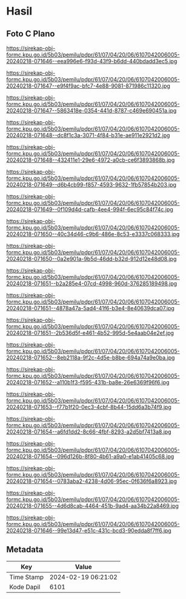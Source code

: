 # Hasil

## Foto C Plano

https://sirekap-obj-formc.kpu.go.id/5b03/pemilu/pdpr/61/07/04/20/06/6107042006005-20240218-071646--eea996e6-f93d-43f9-b6dd-440bdadd3ec5.jpg

https://sirekap-obj-formc.kpu.go.id/5b03/pemilu/pdpr/61/07/04/20/06/6107042006005-20240218-071647--e9f4f9ac-bfc7-4e88-9081-871986c11320.jpg

https://sirekap-obj-formc.kpu.go.id/5b03/pemilu/pdpr/61/07/04/20/06/6107042006005-20240218-071647--5863418e-0354-441d-8787-c469e690451a.jpg

https://sirekap-obj-formc.kpu.go.id/5b03/pemilu/pdpr/61/07/04/20/06/6107042006005-20240218-071648--dc8f1c3a-3071-4f84-b31e-ae911e2921d2.jpg

https://sirekap-obj-formc.kpu.go.id/5b03/pemilu/pdpr/61/07/04/20/06/6107042006005-20240218-071648--432411e1-29e6-4972-a0cb-ce6f3893868b.jpg

https://sirekap-obj-formc.kpu.go.id/5b03/pemilu/pdpr/61/07/04/20/06/6107042006005-20240218-071649--d6b4cb99-f857-4593-9632-1fb57854b203.jpg

https://sirekap-obj-formc.kpu.go.id/5b03/pemilu/pdpr/61/07/04/20/06/6107042006005-20240218-071649--0f109d4d-cafb-4ee4-994f-6ec95c84f74c.jpg

https://sirekap-obj-formc.kpu.go.id/5b03/pemilu/pdpr/61/07/04/20/06/6107042006005-20240218-071650--40c34d46-c9b6-486e-8c53-e3337c068333.jpg

https://sirekap-obj-formc.kpu.go.id/5b03/pemilu/pdpr/61/07/04/20/06/6107042006005-20240218-071650--0a2e901a-9b5d-46dd-b32d-912d12e48d08.jpg

https://sirekap-obj-formc.kpu.go.id/5b03/pemilu/pdpr/61/07/04/20/06/6107042006005-20240218-071651--b2a285e4-07cd-4998-960d-376285189498.jpg

https://sirekap-obj-formc.kpu.go.id/5b03/pemilu/pdpr/61/07/04/20/06/6107042006005-20240218-071651--4878a47a-5ad4-41f6-b3e4-8e40639dca07.jpg

https://sirekap-obj-formc.kpu.go.id/5b03/pemilu/pdpr/61/07/04/20/06/6107042006005-20240218-071651--2b536d5f-e461-4b52-995d-5e4aab04e2ef.jpg

https://sirekap-obj-formc.kpu.go.id/5b03/pemilu/pdpr/61/07/04/20/06/6107042006005-20240218-071652--8eb2118a-9f2c-4d5e-b8be-694a74a9e0ba.jpg

https://sirekap-obj-formc.kpu.go.id/5b03/pemilu/pdpr/61/07/04/20/06/6107042006005-20240218-071652--a110b1f3-f595-431b-ba8e-26e6369f96f6.jpg

https://sirekap-obj-formc.kpu.go.id/5b03/pemilu/pdpr/61/07/04/20/06/6107042006005-20240218-071653--f77b1f20-0ec3-4cbf-8b44-15dd6a3b74f9.jpg

https://sirekap-obj-formc.kpu.go.id/5b03/pemilu/pdpr/61/07/04/20/06/6107042006005-20240218-071654--a6fd1dd2-8c66-4fbf-8293-a2d5bf7413a8.jpg

https://sirekap-obj-formc.kpu.go.id/5b03/pemilu/pdpr/61/07/04/20/06/6107042006005-20240218-071654--096d126b-8f80-4b61-a9a0-e1ab41405c68.jpg

https://sirekap-obj-formc.kpu.go.id/5b03/pemilu/pdpr/61/07/04/20/06/6107042006005-20240218-071654--0783aba2-4238-4d06-95ec-0f636f6a8923.jpg

https://sirekap-obj-formc.kpu.go.id/5b03/pemilu/pdpr/61/07/04/20/06/6107042006005-20240218-071655--4d6d8cab-4464-451b-9ad4-aa34b22a8469.jpg

https://sirekap-obj-formc.kpu.go.id/5b03/pemilu/pdpr/61/07/04/20/06/6107042006005-20240218-071646--99e13d47-e51c-431c-bcd3-90edda8f7ff6.jpg


## Metadata

| Key        | Value               |
| ---------- | ------------------- |
| Time Stamp | 2024-02-19 06:21:02 |
| Kode Dapil | 6101                |



